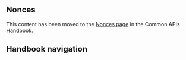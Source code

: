 Nonces
------

This content has been moved to the [Nonces page](https://developer.wordpress.org/apis/security/nonces/) in the Common APIs Handbook.

Handbook navigation
-------------------
